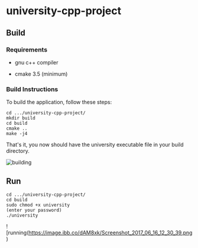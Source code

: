 # university-cpp-project

## Build

### Requirements

* gnu c++ compiler

* cmake 3.5 (minimum)

### Build Instructions

To build the application, follow these steps:
```
cd .../university-cpp-project/
mkdir build
cd build
cmake ..
make -j4
```
That's it, you now should have the university executable file in your build directory.

![building](https://image.ibb.co/ihAwiQ/Screenshot_2017_06_16_12_17_34.png)

## Run
```
cd .../university-cpp-project/
cd build
sudo chmod +x university
(enter your password)
./university
```
![running(https://image.ibb.co/dAM8xk/Screenshot_2017_06_16_12_30_39.png)

